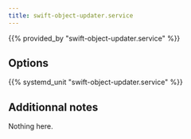 ```yaml
---
title: swift-object-updater.service
---
```


{{% provided_by "swift-object-updater.service" %}}

## Options

{{% systemd_unit "swift-object-updater.service" %}}

## Additionnal notes

Nothing here.